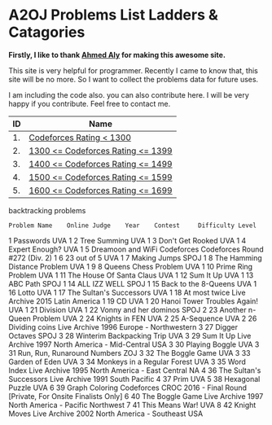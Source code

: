 # A2OJ Problems List Ladders & Catagories

**Firstly, I like to thank [Ahmed Aly](https://www.linkedin.com/in/ahmed-aly-2a462632) for making this awesome site.**

This site is very helpful for programmer. Recently I came to know that, this site will be no more. So I want to collect the 
problems data for future uses.

I am including the code also. you can also contribute here. 
I will be very happy if you contribute.
Feel free to contact me.


| ID | Name |
| ------------------------------- | ------------------------------- |
|1.| [Codeforces Rating < 1300](<Ladder/Codeforces Rating 0 to 1299 Extra.md>) |
|2.| [1300 <= Codeforces Rating <= 1399](<Ladder/Codeforces Rating 1300 to 1399.md>) |
|3.| [1400 <= Codeforces Rating <= 1499](<Ladder/Codeforces Rating 1400 to 1499.md>) |
|4.| [1500 <= Codeforces Rating <= 1599](<Ladder/Codeforces Rating 1500 to 1599.md>) |
|5.| [1600 <= Codeforces Rating <= 1699](<Ladder/Codeforces Rating 1600 to 1699.md>) |

backtracking problems

	Problem Name 	Online Judge 	Year 	Contest 	Difficulty Level
1 	Passwords 	UVA 			1
2 	Tree Summing 	UVA 			1
3 	Don't Get Rooked 	UVA 			1
4 	Expert Enough? 	UVA 			1
5 	Dreamoon and WiFi 	Codeforces 		Codeforces Round #272 (Div. 2) 	1
6 	23 out of 5 	UVA 			1
7 	Making Jumps 	SPOJ 			1
8 	The Hamming Distance Problem 	UVA 			1
9 	8 Queens Chess Problem 	UVA 			1
10 	Prime Ring Problem 	UVA 			1
11 	The House Of Santa Claus 	UVA 			1
12 	Sum It Up 	UVA 			1
13 	ABC Path 	SPOJ 			1
14 	ALL IZZ WELL 	SPOJ 			1
15 	Back to the 8-Queens 	UVA 			1
16 	Lotto 	UVA 			1
17 	The Sultan's Successors 	UVA 			1
18 	At most twice 	Live Archive 	2015 	Latin America 	1
19 	CD 	UVA 			1
20 	Hanoi Tower Troubles Again! 	UVA 			1
21 	Division 	UVA 			1
22 	Vonny and her dominos 	SPOJ 			2
23 	Another n-Queen Problem 	UVA 			2
24 	Knights in FEN 	UVA 			2
25 	A-Sequence 	UVA 			2
26 	Dividing coins 	Live Archive 	1996 	Europe - Northwestern 	3
27 	Digger Octaves 	SPOJ 			3
28 	Winterim Backpacking Trip 	UVA 			3
29 	Sum It Up 	Live Archive 	1997 	North America - Mid-Central USA 	3
30 	Playing Boggle 	UVA 			3
31 	Run, Run, Runaround Numbers 	ZOJ 			3
32 	The Boggle Game 	UVA 			3
33 	Garden of Eden 	UVA 			3
34 	Monkeys in a Regular Forest 	UVA 			3
35 	Word Index 	Live Archive 	1995 	North America - East Central NA 	4
36 	The Sultan's Successors 	Live Archive 	1991 	South Pacific 	4
37 	Prim 	UVA 			5
38 	Hexagonal Puzzle 	UVA 			6
39 	Graph Coloring 	Codeforces 		CROC 2016 - Final Round [Private, For Onsite Finalists Only] 	6
40 	The Boggle Game 	Live Archive 	1997 	North America - Pacific Northwest 	7
41 	This Means War! 	UVA 			8
42 	Knight Moves 	Live Archive 	2002 	North America - Southeast USA
